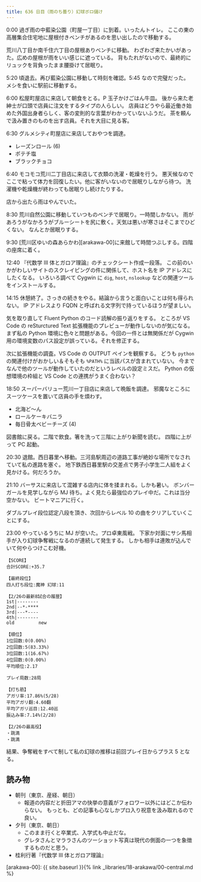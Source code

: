 ```yaml
---
title: 636 日目（雨のち曇り）幻球ボロ儲け
---
```


0:00 過ぎ雨の中藍染公園（町屋一丁目）に到着。いったんトイレ。
ここの東の高層集合住宅地に屋根付きベンチがあるのを思い出したので移動する。

荒川八丁目か南千住六丁目の屋根ありベンチに移動。
わざわざ来たかいがあった。広めの屋根が雨をいい感じに遮っている。
背もたれがないので、最終的にリュックを背負ったまま腰掛けて居眠り。

5:20 頃退去。再び藍染公園に移動して時刻を確認。5:45 なので完璧だった。
メシを食いに駅前に移動する。

6:00 松屋町屋店に来店して朝食をとる。P 玉子かけごはん牛皿。
後から来た老紳士が口頭で店員に注文をするタイプの人らしい。
店員はどうやら最近働き始めた外国出身者らしく、客の変則的な言葉がわかっていないふうだ。
茶を頼んで汲み置きのものを出す店員。それを大目に見る客。

6:30 グルメシティ町屋店に来店しておやつを調達。

* レーズンロール (6)
* ポテチ塩
* ブラックチョコ

6:40 モコモコ荒川二丁目店に来店して衣類の洗濯・乾燥を行う。
悪天候なのでここで粘って体力を回復したい。他に客がいないので居眠りしながら待つ。
洗濯機や乾燥機が終わっても居眠りし続けたりする。

店から出たら雨はやんでいた。

8:30 荒川自然公園に移動していつものベンチで居眠り。一時間しかない。
雨があろうがなかろうがブルーシートを尻に敷く。天気は悪いが寒さはそこまでひどくない。
なんとか居眠りする。

9:30 [荒川区ゆいの森あらかわ][arakawa-00]に来館して時間つぶしする。四階の座席に着く。

12:40 『代数学 III 体とガロア理論』のチェックシート作成一段落。
この前のいかがわしいサイトのスクレイピングの件に関係して、ホスト名を IP アドレスにしたくなる。
いろいろ調べて Cygwin に `dig`, `host`, `nslookup` などの関連ツールをインストールする。

14:15 休憩終了。さっきの続きをやる。結論から言うと面白いことは何も得られない。
IP アドレスより FQDN と呼ばれる文字列で持っているほうが望ましい。

気を取り直して Fluent Python のコード読解の振り返りをする。
ところが VS Code の reSturctured Text 拡張機能のプレビューが動作しないのが気になる。
まず私の Python 環境に色々と問題がある。今回の一件とは無関係だが
Cygwin 用の環境変数のパス設定が誤っている。それを修正する。

次に拡張機能の調査。VS Code の OUTPUT ペインを観察する。
どうも `python` の関連付けがおかしい＆そもそも `%PATH%` に当該パスが含まれていない。
今までなんで他のツールが動作していたのだというレベルの設定ミスだ。
Python の仮想環境の枠組と VS Code との連携がうまく合わない？

18:50 スーパーバリュー荒川一丁目店に来店して晩飯を調達。
邪魔なところにスーツケースを置いて店員の手を煩わす。

* 北海ど～ん
* ロールケーキバニラ
* 毎日骨太ベビーチーズ (4)

図書館に戻る。二階で飲食。箸を洗って三階に上がり新聞を読む。
四階に上がって PC 起動。

20:30 退館。西日暮里へ移動。三河島駅周辺の道路工事が絶妙な場所でなされていて私の進路を塞ぐ。
地下鉄西日暮里駅の交差点で男子小学生二人組をよく見かける。何だろうか。

21:10 バーサスに来店して混雑する店内に体を揉まれる。しかも暑い。
ボンバーガールを見学しながら MJ 待ち。よく見たら最強位のプレイ中だ。これは当分空かない。
ビートマニアに行く。

ダブルプレイ段位認定八段を頂き、次回からレベル 10 の曲をクリアしていくことにする。

23:00 やっているうちに MJ が空いた。プロ卓東風戦。
下家か対面にサシ馬相手が入り幻球争奪戦になるのが連続して発生する。
しかも相手は連敗が込んでいて何やらつけこむ好機。

```text
【SCORE】
合計SCORE:+35.7

【最終段位】
四人打ち段位:魔神 幻球:11

【2/26の最新8試合の履歴】
1st|--------
2nd|--*-****
3rd|---*----
4th|--------
old         new

【順位】
1位回数:0(0.00%)
2位回数:5(83.33%)
3位回数:1(16.67%)
4位回数:0(0.00%)
平均順位:2.17

プレイ局数:28局

【打ち筋】
アガリ率:17.86%(5/28)
平均アガリ翻:4.60翻
平均アガリ巡目:12.40巡
振込み率:7.14%(2/28)

【2/26の最高役】
・跳満
・跳満
```

結果、争奪戦をすべて制して私の幻球の推移は前回プレイ日からプラス 5 となる。

## 読み物

* 朝刊（東京、産経、朝日）
  * 報道の内容だと折田アマの快挙の意義がフォロワー以外にはどこか伝わらない。
    もっとも、どの記事も心なしかプロ入り祝意を汲み取れるので良い。
* 夕刊（東京、朝日）
  * このまま行くと卒業式、入学式も中止だな。
  * グレタさんとマララさんのツーショット写真は現代の側面の一つを象徴するものだと思う。
* 桂利行著『代数学 III 体とガロア理論』

[arakawa-00]: {{ site.baseurl }}{% link _libraries/18-arakawa/00-central.md %}
